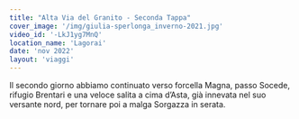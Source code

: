 ```yaml
---
title: "Alta Via del Granito - Seconda Tappa"
cover_image: '/img/giulia-sperlonga_inverno-2021.jpg'
video_id: '-LkJ1yg7MnQ'
location_name: 'Lagorai'
date: 'nov 2022'
layout: 'viaggi'
---
```


Il secondo giorno abbiamo continuato verso forcella Magna, passo Socede, rifugio Brentari e una veloce salita a cima d’Asta, già innevata nel suo versante nord, per tornare poi a malga Sorgazza in serata.
